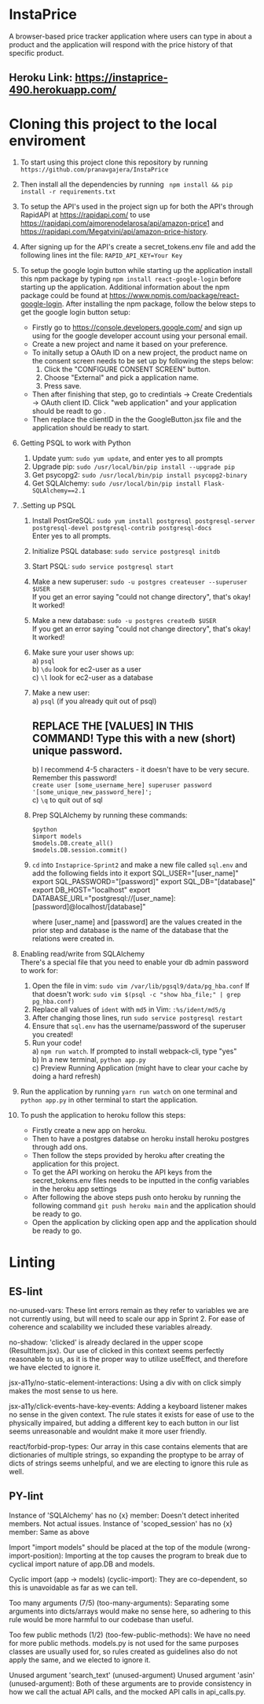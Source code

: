 # InstaPrice

A browser-based price tracker application where users can type in about a product and the application will respond with the price history of that specific product.

## Heroku Link: https://instaprice-490.herokuapp.com/
# Cloning this project to the local enviroment
1. To start using this project clone this repository by running ` https://github.com/pranavgajera/InstaPrice`
2. Then install all the dependencies by running ` npm install && pip install -r requirements.txt`
3. To setup the API's used in the project sign up for both the API's through RapidAPI at https://rapidapi.com/
   to use https://rapidapi.com/ajmorenodelarosa/api/amazon-price1 
   and https://rapidapi.com/Megatvini/api/amazon-price-history.
4. After signing up for the API's create a secret_tokens.env file and add the following lines int the file:
  ` RAPID_API_KEY=Your Key `
5. To setup the google login button while starting up the application install this npm package by typing `npm install react-google-login`
   before starting up the application. Additional information about the npm package could be found at https://www.npmjs.com/package/react-google-login.
   After installing the npm package, follow the below steps to get the google login button setup:
   - Firstly go to https://console.developers.google.com/ and sign up using for the google developer account using your personal email.
   - Create a new project and name it based on your preference.
   - To initally setup a OAuth ID on a new project, the product name on the consent screen needs to be set up by following the steps below:
     1. Click the "CONFIGURE CONSENT SCREEN" button.
     2. Choose "External" and pick a application name.
     3. Press save.
   - Then after finishing that step, go to credintials -> Create Credentials -> OAuth client ID. Click "web application" and your application 
     should be readt to go .
   - Then replace the clientID in the the GoogleButton.jsx file and the application should be ready to start.
6. Getting PSQL to work with Python  
  
   1. Update yum: `sudo yum update`, and enter yes to all prompts    
   2. Upgrade pip: `sudo /usr/local/bin/pip install --upgrade pip`  
   3. Get psycopg2: `sudo /usr/local/bin/pip install psycopg2-binary`    
   4. Get SQLAlchemy: `sudo /usr/local/bin/pip install Flask-SQLAlchemy==2.1`    
  
7. .Setting up PSQL  
  
   1. Install PostGreSQL: `sudo yum install postgresql postgresql-server postgresql-devel postgresql-contrib postgresql-docs`    
       Enter yes to all prompts.    
   2. Initialize PSQL database: `sudo service postgresql initdb`    
   3. Start PSQL: `sudo service postgresql start`    
   4. Make a new superuser: `sudo -u postgres createuser --superuser $USER`    
       If you get an error saying "could not change directory", that's okay! It worked!  
   5. Make a new database: `sudo -u postgres createdb $USER`    
           If you get an error saying "could not change directory", that's okay! It worked!  
   6. Make sure your user shows up:    
       a) `psql`    
       b) `\du` look for ec2-user as a user    
       c) `\l` look for ec2-user as a database    
   7. Make a new user:    
       a) `psql` (if you already quit out of psql)    
       ## REPLACE THE [VALUES] IN THIS COMMAND! Type this with a new (short) unique password.   
       b) I recommend 4-5 characters - it doesn't have to be very secure. Remember this password!  
           `create user [some_username_here] superuser password '[some_unique_new_password_here]';`    
       c) `\q` to quit out of sql    
   8. Prep SQLAlchemy by running these commands:
       ```
       $python
       $import models
       $models.DB.create_all()
       $models.DB.session.commit()
       ```
   9. `cd` into `Instaprice-Sprint2` and make a new file called `sql.env` and add the following fields into it 
      export SQL_USER="[user_name]"
      export SQL_PASSWORD="[password]"
      export SQL_DB="[database]"
      export DB_HOST="localhost"
      export DATABASE_URL="postgresql://[user_name]:[password]@localhost/[database]"
      
      where [user_name] and [password] are the values created in the prior step and database is the name 
      of the database that the relations were created in.
  
  
8. Enabling read/write from SQLAlchemy  
   There's a special file that you need to enable your db admin password to work for:  
   1. Open the file in vim: `sudo vim /var/lib/pgsql9/data/pg_hba.conf`
   If that doesn't work: `sudo vim $(psql -c "show hba_file;" | grep pg_hba.conf)`  
   2. Replace all values of `ident` with `md5` in Vim: `:%s/ident/md5/g`  
   3. After changing those lines, run `sudo service postgresql restart`  
   4. Ensure that `sql.env` has the username/password of the superuser you created!  
   5. Run your code!    
     a) `npm run watch`. If prompted to install webpack-cli, type "yes"    
     b) In a new terminal, `python app.py`    
     c) Preview Running Application (might have to clear your cache by doing a hard refresh)    
   
10. Run the application by running `yarn run watch` on one terminal and `python app.py` in other terminal
    to start the application. 
11. To push the application to heroku follow this steps:
    - Firstly create a new app on heroku.
    - Then to have a postgres databse on heroku install heroku postgres through add ons.
    - Then follow the steps provided by heroku after creating the application for this project.
    - To get the API working on heroku the API keys from the secret_tokens.env files needs to be inputted in the 
     config variables in the heroku app settings
    - After following the above steps push onto heroku by running the following command
      `git push heroku main`
      and the application should be ready to go.
    - Open the application by clicking open app and the application should be ready to go.

# Linting

## ES-lint

no-unused-vars: These lint errors remain as they refer to variables we are not currently using, but will need to scale our app in Sprint 2. For ease of
coherence and scalability we included these variables already.

no-shadow: 'clicked' is already declared in the upper scope (ResultItem.jsx). Our use of clicked in this context seems perfectly reasonable to us, as it
is the proper way to utilize useEffect, and therefore we have elected to ignore it.

jsx-a11y/no-static-element-interactions: Using a div with on click simply makes the most sense to us here.

jsx-a11y/click-events-have-key-events: Adding a keyboard listener makes no sense in the given context. The rule states it exists for ease of use to the 
physically impaired, but adding a different key to each button in our list seems unreasonable and wouldnt make it more user friendly.

react/forbid-prop-types: Our array in this case contains elements that are dictionaries of multiple strings, so expanding the proptype to be array of 
dicts of strings seems unhelpful, and we are electing to ignore this rule as well.

## PY-lint

Instance of 'SQLAlchemy' has no {x} member: Doesn't detect inherited members. Not actual issues.
Instance of 'scoped_session' has no {x} member: Same as above

Import "import models" should be placed at the top of the module (wrong-import-position): Importing at the top causes the program to break due to cyclical
import nature of app.DB and models.
 
Cyclic import (app -> models) (cyclic-import): They are co-dependent, so this is unavoidable as far as we can tell.

Too many arguments (7/5) (too-many-arguments): Separating some arguments into dicts/arrays would make no sense here, so adhering to 
this rule would be more harmful to our codebase than useful.

Too few public methods (1/2) (too-few-public-methods): We have no need for more public methods. models.py is not used for the same 
purposes classes are usually used for, so rules created as guidelines also do not apply the same, and we elected to ignore it.
 
Unused argument 'search_text' (unused-argument)
Unused argument 'asin' (unused-argument): Both of these arguments are to provide consistency in how we call the actual API calls, and the
mocked API calls in api_calls.py.
